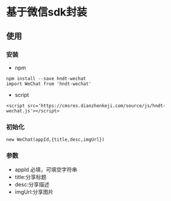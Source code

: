 # 基于微信sdk封装
## 使用
### 安装
* npm
```
npm install --save hndt-wechat
import WeChat from 'hndt-wechat'
```

* script
```
<script src='https://cmsres.dianzhenkeji.com/source/js/hndt-wechat.js'></script>
```
### 初始化
```new WeChat(appId,{title,desc,imgUrl})```

### 参数
* appId 必填，可填空字符串
* title:分享标题
* desc:分享描述
* imgUrl:分享图片
